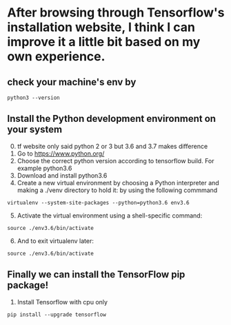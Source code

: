 # After browsing through Tensorflow's installation website, I think I can improve it a little bit based on my own experience. 

## check your machine's env by
  ```
  python3 --version
  ```

## Install the Python development environment on your system 
0. tf website only said python 2 or 3 but 3.6 and 3.7 makes difference
1. Go to https://www.python.org/
2. Choose the correct python version according to tensorflow build. For example python3.6
3. Download and install python3.6
4. Create a new virtual environment by choosing a Python interpreter and making a ./venv directory to hold it:
by using the following commmand
```
virtualenv --system-site-packages --python=python3.6 env3.6
```
5. Activate the virtual environment using a shell-specific command:
```
source ./env3.6/bin/activate
```
6. And to exit virtualenv later:

```
source ./env3.6/bin/activate
```

## Finally we can install the TensorFlow pip package!
1. Install Tensorflow with cpu only
```
pip install --upgrade tensorflow
```
